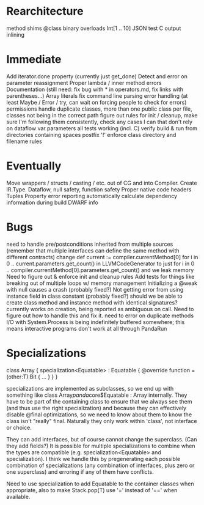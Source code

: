 Rearchitecture
==============

method shims
@class binary overloads Int[1 .. 10]
JSON test
C output
inlining

Immediate
=========

Add iterator.done property (currently just get_done)
Detect and error on parameter reassignment
Proper lambda / inner method errors
Documentation (still need: fix bug with * in operators.md, fix links with parentheses...)
Array literals
fix command line parsing
error handling (at least Maybe / Error / try, can wait on forcing people to check for errors)
permissions
handle duplicate classes, more than one public class per file, classes not being in the correct path
figure out rules for init / cleanup, make sure I'm following them consistently, check any cases I
    can that don't rely on dataflow
var parameters
all tests working (incl. C)
verify build & run from directories containing spaces
postfix '!'
enforce class directory and filename rules

Eventually
==========

Move wrappers / structs / casting / etc. out of CG and into Compiler. Create IR.Type.
Dataflow, null safety, function safety
Proper native code headers
Tuples
Property error reporting
automatically calculate dependency information during build
DWARF info

Bugs
====

need to handle pre/postconditions inherited from multiple sources (remember that multiple interfaces
    can define the same method with different contracts)
change def current := compiler.currentMethod[0] for i in 0 .. current.parameters.get_count() in
    LLVMCodeGenerator to just for i in 0 .. compiler.currentMethod[0].parameters.get_count() and we
    leak memory
Need to figure out & enforce init and cleanup rules
Add tests for things like breaking out of multiple loops w/ memory management
Initializing a @weak <nullable> with null causes a crash (probably fixed?)
Not getting error from using instance field in class constant (probably fixed?)
should we be able to create class method and instance method with identical signatures? currently
    works on creation, being reported as ambiguous on call. Need to figure out how to handle this
    and fix it.
need to error on duplicate methods
I/O with System.Process is being indefinitely buffered somewhere; this means interactive programs
        don't work at all through PandaRun


Specializations
===============

class Array<T> {
    specialization<Equatable<T>> : Equatable<T> {
        @override
        function =(other:T):Bit {
            ...
        }
    }
}

specializations are implemented as subclasses, so we end up with something like
class Array$panda$core$Equatable : Array<Equatable> internally. They have to be part of the
containing class to ensure that we always see them (and thus use the right specialization) and
because they can effectively disable @final optimizations, so we need to know about them to know
the class isn't "really" final. Naturally they only work within 'class', not interface or choice.

They can add interfaces, but of course cannot change the superclass. (Can they add fields?) It is
possible for multiple specializations to combine when the types are compatible
(e.g. specialization<Equatable<T>> and specialization<Formattable>). I think we handle this by
pregenerating each possible combination of specializations (any combination of interfaces, plus zero
or one superclass) and erroring if any of them have conflicts.

Need to use specialization to add Equatable to the container classes when appropriate, also to make
Stack.pop(T) use '=' instead of '==' when available.